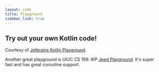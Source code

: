 ```yaml
---
layout: code
title: Playground
sidebar_link: true
---
```


## Try out your own Kotlin code!

Courtesy of [Jetbrains Kotlin Playground](https://play.kotlinlang.org).

Another great playground is UIUC CS 199: IKP [Jeed Playground](https://kotlin.cs.illinois.edu/play). It's super fast and has great coroutine support.